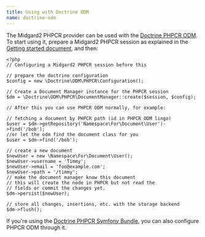 ```yaml
---
title: Using with Doctrine ODM
name: doctrine-odm
---
```

The Midgard2 PHPCR provider can be used with the [Doctrine PHPCR ODM](https://github.com/doctrine/phpcr-odm). To start using it, prepare a Midgard2 PHPCR session as explained in the [Getting started document](http://midgard-project.org/phpcr/#getting_started), and then:

    <?php
    // Configuring a Midgard2 PHPCR session before this

    // prepare the doctrine configuration
    $config = new \Doctrine\ODM\PHPCR\Configuration();

    // Create a Document Manager instance for the PHPCR session
    $dm = \Doctrine\ODM\PHPCR\DocumentManager::create($session, $config);

    // After this you can use PHPCR ODM normally, for example:

    // fetching a document by PHPCR path (id in PHPCR ODM lingo)
    $user = $dm->getRepository('Namespace\For\Document\User')->find('/bob');
    //or let the odm find the document class for you
    $user = $dm->find('/bob');

    // create a new document
    $newUser = new \Namespace\For\Document\User();
    $newUser->username = 'Timmy';
    $newUser->email = 'foo@example.com';
    $newUser->path = '/timmy';
    // make the document manager know this document
    // this will create the node in PHPCR but not read the 
    // fields or commit the changes yet.
    $dm->persist($newUser);

    // store all changes, insertions, etc. with the storage backend
    $dm->flush();

If you're using the [Doctrine PHPCR Symfony Bundle](https://github.com/doctrine/DoctrinePHPCRBundle), you can also configure PHPCR ODM through it.
